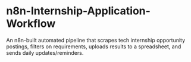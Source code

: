 # n8n-Internship-Application-Workflow
An n8n-built automated pipeline that scrapes tech internship opportunity postings, filters on requirements, uploads results to a spreadsheet, and sends daily updates/reminders.

